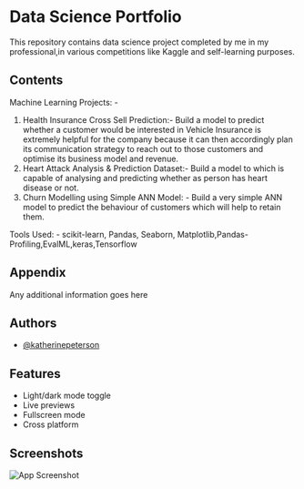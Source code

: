
# Data Science Portfolio

This repository contains data science project completed by me in my professional,in various competitions like Kaggle and self-learning purposes.

## Contents

Machine Learning Projects: -

  1. Health Insurance Cross Sell Prediction:- Build a model to predict whether a customer would be interested in Vehicle Insurance is extremely helpful for the company because it can then accordingly plan its communication strategy to reach out to those customers and optimise its business model and revenue.
  2. Heart Attack Analysis & Prediction Dataset:- Build a model to which is capable of analysing and predicting whether as person has heart disease or not.
  3. Churn Modelling using Simple ANN Model: - Build a very simple ANN model to predict the behaviour of customers which will help to retain them.  
  
Tools Used: - scikit-learn, Pandas, Seaborn, Matplotlib,Pandas-Profiling,EvalML,keras,Tensorflow
## Appendix

Any additional information goes here

  
## Authors

- [@katherinepeterson](https://www.github.com/octokatherine)

  
## Features

- Light/dark mode toggle
- Live previews
- Fullscreen mode
- Cross platform

  
## Screenshots

![App Screenshot](https://via.placeholder.com/468x300?text=App+Screenshot+Here)

  